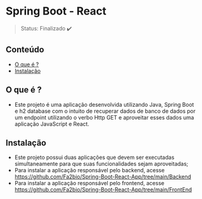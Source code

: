 <h1>Spring Boot - React</h1>

> Status: Finalizado ✔️

## Conteúdo
  
* [O que é ?](#what-is-it)
* [Instalação](#installation)

## <a name="what-is-it"></a>O que é ?

- Este projeto é uma aplicação desenvolvida utilizando Java, Spring Boot e h2 database com o intuito de recuperar dados de banco de dados por um endpoint utilizando o verbo Http GET e aproveitar esses dados uma aplicação JavaScript e React.

## <a name="installation"></a>Instalação

- Este projeto possui duas aplicações que devem ser executadas simultaneamente para que suas funcionalidades sejam aproveitadas;
- Para instalar a aplicação responsável pelo backend, acesse https://github.com/Fa2bio/Spring-Boot-React-App/tree/main/Backend
- Para instalar a aplicação responsável pelo frontend, acesse https://github.com/Fa2bio/Spring-Boot-React-App/tree/main/FrontEnd

